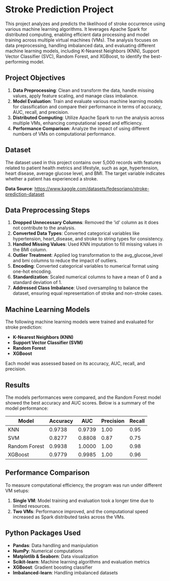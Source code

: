 # Stroke Prediction Project

This project analyzes and predicts the likelihood of stroke occurrence using various machine learning algorithms. It leverages Apache Spark for distributed computing, enabling efficient data processing and model training across multiple virtual machines (VMs). The analysis focuses on data preprocessing, handling imbalanced data, and evaluating different machine learning models, including K-Nearest Neighbors (KNN), Support Vector Classifier (SVC), Random Forest, and XGBoost, to identify the best-performing model.

## Project Objectives

1. **Data Preprocessing**: Clean and transform the data, handle missing values, apply feature scaling, and manage class imbalance.
2. **Model Evaluation**: Train and evaluate various machine learning models for classification and compare their performance in terms of accuracy, AUC, recall, and precision.
3. **Distributed Computing**: Utilize Apache Spark to run the analysis across multiple VMs, enhancing computational speed and efficiency.
4. **Performance Comparison**: Analyze the impact of using different numbers of VMs on computational performance.

## Dataset

The dataset used in this project contains over 5,000 records with features related to patient health metrics and lifestyle, such as age, hypertension, heart disease, average glucose level, and BMI. The target variable indicates whether a patient has experienced a stroke.

**Data Source**: https://www.kaggle.com/datasets/fedesoriano/stroke-prediction-dataset

## Data Preprocessing Steps

1. **Dropped Unnecessary Columns**: Removed the 'id' column as it does not contribute to the analysis.
2. **Converted Data Types**: Converted categorical variables like hypertension, heart_disease, and stroke to string types for consistency.
3. **Handled Missing Values**: Used KNN imputation to fill missing values in the BMI column.
4. **Outlier Treatment**: Applied log transformation to the avg_glucose_level and bmi columns to reduce the impact of outliers.
5. **Encoding**: Converted categorical variables to numerical format using one-hot encoding.
6. **Standardization**: Scaled numerical columns to have a mean of 0 and a standard deviation of 1.
7. **Addressed Class Imbalance**: Used oversampling to balance the dataset, ensuring equal representation of stroke and non-stroke cases.

## Machine Learning Models

The following machine learning models were trained and evaluated for stroke prediction:

- **K-Nearest Neighbors (KNN)**
- **Support Vector Classifier (SVM)**
- **Random Forest**
- **XGBoost**

Each model was assessed based on its accuracy, AUC, recall, and precision.

## Results

The models performances were compared, and the Random Forest model showed the best accuracy and AUC scores. Below is a summary of the model performance:

| Model           | Accuracy | AUC   | Precision | Recall |
|-----------------|----------|-------|-----------|--------|
| KNN             | 0.9738   | 0.9739| 1.00      | 0.95   |
| SVM             | 0.8277   | 0.8808| 0.87      | 0.75   |
| Random Forest   | 0.9938   | 1.0000| 1.00      | 0.98   |
| XGBoost         | 0.9779   | 0.9985| 1.00      | 0.96   |

## Performance Comparison

To measure computational efficiency, the program was run under different VM setups:

1. **Single VM**: Model training and evaluation took a longer time due to limited resources.
2. **Two VMs**: Performance improved, and the computational speed increased as Spark distributed tasks across the VMs.

## Python Packages Used

- **Pandas**: Data handling and manipulation
- **NumPy**: Numerical computations
- **Matplotlib & Seaborn**: Data visualization
- **Scikit-learn**: Machine learning algorithms and evaluation metrics
- **XGBoost**: Gradient boosting classifier
- **Imbalanced-learn**: Handling imbalanced datasets


